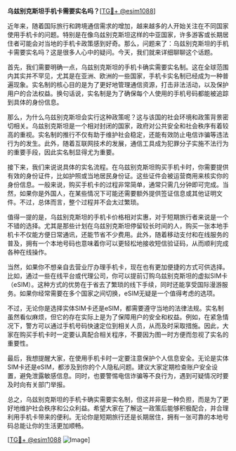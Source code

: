 **乌兹别克斯坦手机卡需要实名吗？**[[TG💪+ @esim1088](https://t.me/s/esim1088)]

近年来，随着国际旅行和跨境通信需求的增加，越来越多的人开始关注在不同国家使用手机卡的问题。特别是在像乌兹别克斯坦这样的中亚国家，许多游客或长期居住者可能会对当地的手机卡政策感到好奇。那么，问题来了：乌兹别克斯坦的手机卡需要实名吗？这是很多人心中的疑问。今天，我们就来详细聊聊这个话题。

首先，我们需要明确一点，乌兹别克斯坦的手机卡确实需要实名制。这在全球范围内其实并不罕见，尤其是在亚洲、欧洲的一些国家，手机卡实名制已经成为一种普遍现象。实名制的核心目的是为了更好地管理通信资源，打击非法活动，以及保护用户的合法权益。换句话说，实名制是为了确保每个人使用的手机号码都能被追踪到具体的身份信息。

那么，为什么乌兹别克斯坦会实行这种政策呢？这与该国的社会环境和政策背景密切相关。乌兹别克斯坦是一个相对封闭的国家，政府对公共安全和社会秩序有着较高的重视。实名制的推行不仅有助于维护社会稳定，还能有效防止电信诈骗等违法行为的发生。此外，随着互联网技术的发展，通信工具成为犯罪分子实施不法行为的重要手段，因此实名制显得尤为重要。

接下来，我们来说说具体的实名流程。在乌兹别克斯坦购买手机卡时，你需要提供有效的身份证件，比如护照或当地居民身份证。这些证件会被运营商用来核实你的身份信息。一般来说，购买手机卡的过程非常简单，通常只需几分钟即可完成。当然，如果你是外国人，在某些情况下可能还需要额外提供签证信息或其他证明文件。不过，总体而言，整个过程并不会太过繁琐。

值得一提的是，乌兹别克斯坦的手机卡价格相对实惠，对于短期旅行者来说是一个不错的选择。尤其是那些计划在乌兹别克斯坦停留较长时间的人，购买一张本地手机卡不仅能方便日常通讯，还能节省不少费用。此外，随着移动支付和在线服务的普及，拥有一个本地号码也意味着你可以更轻松地接收短信验证码，从而顺利完成各种在线操作。

当然，如果你不想亲自去营业厅办理手机卡，现在也有更加便捷的方式可供选择。比如，通过一些在线平台或代理公司，你可以提前订购乌兹别克斯坦的虚拟SIM卡（eSIM）。这种方式的优势在于省去了繁琐的线下手续，同时还能享受国际漫游服务。如果你经常需要在多个国家之间切换，eSIM无疑是一个值得考虑的选项。

不过，无论你是选择实体SIM卡还是eSIM，都需要遵守当地的法律法规。实名制虽然看似麻烦，但它的存在实际上是为了保障用户的安全和权益。例如，在紧急情况下，警方可以通过手机号码快速定位到相关人员，从而及时采取措施。因此，大家在购买手机卡时一定要认真配合相关程序，不要因为图一时方便而忽视了实名的重要性。

最后，我想提醒大家，在使用手机卡时一定要注意保护个人信息安全。无论是实体SIM卡还是eSIM，都涉及到你的个人隐私问题。建议大家定期检查账户安全设置，避免泄露敏感信息。同时，也要警惕电信诈骗等不良行为，遇到可疑情况时要及时向有关部门举报。

总之，乌兹别克斯坦的手机卡确实需要实名制，但这并非是一种负担，而是为了更好地维护社会秩序和公众利益。希望大家在了解这一政策后能够积极配合，并合理利用手机卡带来的便利。无论你是短期旅行还是长期居住，拥有一张可靠的本地号码总能让你的生活更加顺畅。

[[TG💪+ @esim1088](https://t.me/s/esim1088) ![Image](https://i.postimg.cc/4NQfJmqS/Snipaste-2025-05-13-00-14-12.png)]
